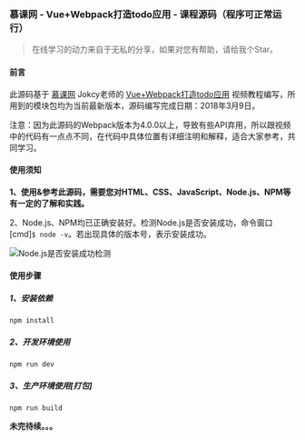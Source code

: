 ### 慕课网 - Vue+Webpack打造todo应用 - 课程源码（程序可正常运行）
> 在线学习的动力来自于无私的分享，如果对您有帮助，请给我个Star。
#### 前言
此源码基于 [慕课网](https://www.imooc.com/) Jokcy老师的 [Vue+Webpack打造todo应用](https://www.imooc.com/learn/935) 视频教程编写，所用到的模块包均为当前最新版本，源码编写完成日期：2018年3月9日。  

注意：因为此源码的Webpack版本为4.0.0以上，导致有些API弃用，所以跟视频中的代码有一点点不同，在代码中具体位置有详细注明和解释，适合大家参考，共同学习。

#### 使用须知
**1、使用&参考此源码，需要您对HTML、CSS、JavaScript、Node.js、NPM等有一定的了解和实践。**  

2、Node.js、NPM均已正确安装好。检测Node.js是否安装成功，命令窗口[cmd]`$ node -v`。若出现具体的版本号，表示安装成功。  

![Node.js是否安装成功检测](http://ojzaff7fe.bkt.clouddn.com/nodejs%E7%89%88%E6%9C%AC%E6%A3%80%E6%B5%8B.jpg)

#### 使用步骤

##### 1、安装依赖
`npm install`

##### 2、开发环境使用
`npm run dev`

##### 3、生产环境使用[打包]
`npm run build`

**未完待续。。。**
